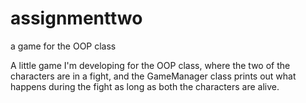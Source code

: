 # assignmenttwo
a game for the OOP class

A little game I'm developing for the OOP class, where the two of the characters are in a fight, and the GameManager class prints out what happens during the fight as long as both the characters are alive.
